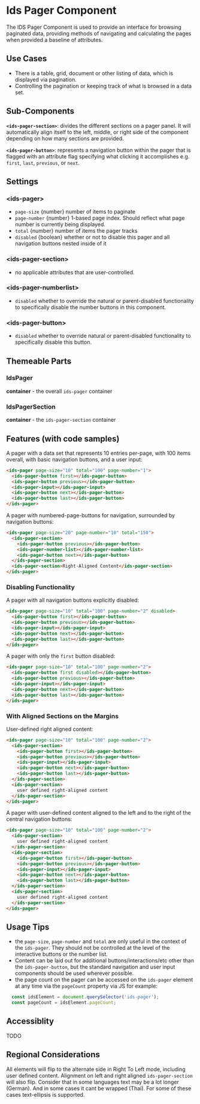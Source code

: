 # Ids Pager Component

The IDS Pager Component is used to provide an interface for browsing paginated data, providing methods of navigating and calculating the pages when provided a baseline of attributes.

## Use Cases

- There is a table, grid, document or other listing of data, which is displayed via pagination.
- Controlling the pagination or keeping track of what is browsed in a data set.

## Sub-Components
**`<ids-pager-section>`**: divides the different sections on a pager panel. It will automatically align itself to the left, middle, or right side of the component depending on how many sections are provided.

**`<ids-pager-button>`**: represents a navigation button within the pager that is flagged with an attribute flag specifying what clicking it accomplishes e.g. `first`, `last`, `previous`, or `next`.

## Settings

### &lt;ids-pager&gt;

- `page-size` {number} number of items to paginate
- `page-number` {number} 1-based page index. Should reflect what page number is currently being displayed.
- `total` {number} number of items the pager tracks
- `disabled` {boolean} whether or not to disable this pager and all navigation buttons nested inside of it

### &lt;ids-pager-section&gt;
- no applicable attributes that are user-controlled.

### &lt;ids-pager-numberlist&gt;
- `disabled` whether to override the natural or parent-disabled functionality to specifically disable the number buttons in this component.

### &lt;ids-pager-button&gt;
- `disabled` whether to override natural or parent-disabled functionality to specifically disable this button.

## Themeable Parts

### IdsPager
**container** - the overall `ids-pager` container

### IdsPagerSection
**container** - the `ids-pager-section` container

## Features (with code samples)

A pager with a data set that represents 10 entries per-page, with 100 items overall, with basic navigation buttons, and a user input:
```html
<ids-pager page-size="10" total="100" page-number="1">
  <ids-pager-button first></ids-pager-button>
  <ids-pager-button previous></ids-pager-button>
  <ids-pager-input></ids-pager-input>
  <ids-pager-button next></ids-pager-button>
  <ids-pager-button last></ids-pager-button>
</ids-pager>
```

A pager with numbered-page-buttons for navigation, surrounded by navigation buttons:
```html
<ids-pager page-size="20" page-number="10" total="150">
  <ids-pager-section>
    <ids-pager-button previous></ids-pager-button>
    <ids-pager-number-list></ids-pager-number-list>
    <ids-pager-button next></ids-pager-button>
  </ids-pager-section>
  <ids-pager-section>Right-Aligned Content</ids-pager-section>
</ids-pager>
```

### Disabling Functionality

A pager with all navigation buttons explicitly disabled:
```html
<ids-pager page-size="10" total="100" page-number="2" disabled>
  <ids-pager-button first></ids-pager-button>
  <ids-pager-button previous></ids-pager-button>
  <ids-pager-input></ids-pager-input>
  <ids-pager-button next></ids-pager-button>
  <ids-pager-button last></ids-pager-button>
</ids-pager>
```

A pager with only the `first` button disabled:
```html
<ids-pager page-size="10" total="100" page-number="2">
  <ids-pager-button first disabled></ids-pager-button>
  <ids-pager-button previous></ids-pager-button>
  <ids-pager-input></ids-pager-input>
  <ids-pager-button next></ids-pager-button>
  <ids-pager-button last></ids-pager-button>
</ids-pager>
```

### With Aligned Sections on the Margins

User-defined right aligned content:
```html
<ids-pager page-size="10" total="100" page-number="2">
  <ids-pager-section>
    <ids-pager-button first></ids-pager-button>
    <ids-pager-button previous></ids-pager-button>
    <ids-pager-input></ids-pager-input>
    <ids-pager-button next></ids-pager-button>
    <ids-pager-button last></ids-pager-button>
  </ids-pager-section>
  <ids-pager-section>
    user defined right-aligned content
  </ids-pager-section>
</ids-pager>
```

A pager with user-defined content aligned to the left and to the right of the central navigation buttons:
```html
<ids-pager page-size="10" total="100" page-number="2">
  <ids-pager-section>
    user defined right-aligned content
  </ids-pager-section>
  <ids-pager-section>
    <ids-pager-button first></ids-pager-button>
    <ids-pager-button previous></ids-pager-button>
    <ids-pager-input></ids-pager-input>
    <ids-pager-button next></ids-pager-button>
    <ids-pager-button last></ids-pager-button>
  </ids-pager-section>
  <ids-pager-section>
    user defined right-aligned content
  </ids-pager-section>
</ids-pager>
```

## Usage Tips

- the `page-size`, `page-number` and `total` are only useful in the context of the `ids-pager`. They should not be controlled at the level of the interactive buttons or the number list.
- Content can be laid out for additional buttons/interactions/etc other than the `ids-pager-button`, but the standard navigation and user input components should be used wherever possible.
- the page count on the pager can be accessed on the `ids-pager` element at any time via the `pageCount` property via JS for example:
```js
  const idsElement = document.querySelector('ids-pager');
  const pageCount = idsElement.pageCount;
```

## Accessiblity

TODO

## Regional Considerations

All elements will flip to the alternate side in Right To Left mode, including user defined content. Alignment on left and right aligned `ids-pager-section` will also flip. Consider that in some languages text may be a lot longer (German). And in some cases it cant be wrapped (Thai). For some of these cases text-ellipsis is supported.
